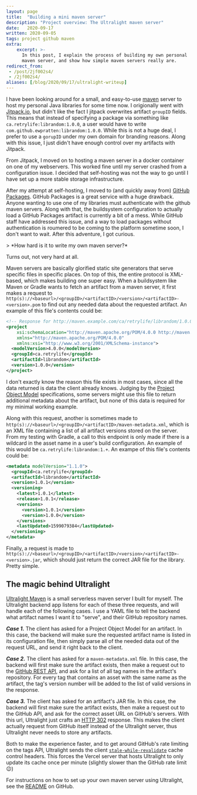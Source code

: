 ```yaml
---
layout: page
title:  "Building a mini maven server"
description: "Project overview: The Ultralight maven server"
date:   2020-09-17
written: 2020-09-05
tags: project github maven
extra:
    excerpt: >- 
      In this post, I explain the process of building my own personal 
      maven server, and show how simple maven servers really are.
redirect_from: 
 - /post/2jf002s4/
 - /2jf002s4/
aliases: [/blog/2020/09/17/ultralight-writeup]
---
```


I have been looking around for a small, and easy-to-use [maven](https://maven.apache.org/) server to host my personal Java libraries for some time now. I origionally went with [Jitpack.io](https://jitpack.io/), but didn't like the fact I jitpack overwrites artifact `groupID` fields. This means that instead of specifying a package via something like `ca.retrylife:librandom:1.0.0`, a user would have to write `com.github.ewpratten:librandom:1.0.0`. While this is not a huge deal, I prefer to use a `gorupID` under my own domain for branding reasons. Along with this issue, I just didn't have enough control over my artifacts with Jitpack. 

From Jitpack, I moved on to hosting a maven server in a docker container on one of my webservers. This worked fine until my server crashed from a configuration issue. I decided that self-hosting was not the way to go until I have set up a more stable storage infrastructure.

After my attempt at self-hosting, I moved to (and quickly away from) [GitHub Packages](https://github.com/features/packages). GitHub Packages is a great service with a huge drawback. Anyone wanting to use one of my libraries must authenticate with the github maven servers. Along with that, the buildsystem configuration to actually load a GitHub Packages artifact is currently a bit of a mess. While GitHub staff have addressed this issue, and a way to load packages without authentication is roumered to be coming to the platform sometime soon, I don't want to wait. After this adventure, I got curious. 

<div class="center" markdown="1">
> *How hard is it to write my own maven server?* 
</div>

Turns out, not very hard at all.

Maven servers are basically glorified static site generators that serve specific files in specific places. On top of this, the entire protocol is XML-based, which makes building one super easy. When a buildsystem like Maven or Gradle wants to fetch an artifact from a maven server, it first makes a request to `http(s)://<baseurl>/<groupID>/<artifactID>/<version>/<artifactID>-<version>.pom` to find out any needed data about the requested artifact. An example of this file's contents could be:

```xml
<!-- Response for http://maven.example.com/ca/retrylife/librandom/1.0.0/librandom-1.0.0.pom -->
<project 
    xsi:schemaLocation="http://maven.apache.org/POM/4.0.0 http://maven.apache.org/xsd/maven-4.0.0.xsd" 
    xmlns="http://maven.apache.org/POM/4.0.0" 
    xmlns:xsi="http://www.w3.org/2001/XMLSchema-instance">
  <modelVersion>4.0.0</modelVersion>
  <groupId>ca.retrylife</groupId>
  <artifactId>librandom</artifactId>
  <version>1.0.0</version>
</project>
```

I don't exactly know the reason this file exists in most cases, since all the data returned is data the client already knows. Judging by the [Project Object Model](https://maven.apache.org/guides/introduction/introduction-to-the-pom.html) specifications, some servers might use this file to return additional metadata about the artifact, but none of this data is required for my minimal working example.

Along with this request, another is sometimes made to `http(s)://<baseurl>/<groupID>/<artifactID>/maven-metadata.xml`, which is an XML file containing a list of all artifact versions stored on the server. From my testing with Gradle, a call to this endpoint is only made if there is a wildcard in the asset name in a user's build configuration. An example of this would be `ca.retrylife:librandom:1.+`. An exampe of this file's contents could be:

```xml
<metadata modelVersion="1.1.0">
  <groupId>ca.retrylife</groupId>
  <artifactId>librandom</artifactId>
  <version>1.0.1</version>
  <versioning>
    <latest>1.0.1</latest>
    <release>1.0.1</release>
    <versions>
      <version>1.0.1</version>
      <version>1.0.0</version>
    </versions>
    <lastUpdated>1599079384</lastUpdated>
  </versioning>
</metadata>
```

Finally, a request is made to `http(s)://<baseurl>/<groupID>/<artifactID>/<version>/<artifactID>-<version>.jar`, which should just return the correct JAR file for the library. Pretty simple.

## The magic behind Ultralight

[Ultralight Maven](https://ultralight.retrylife.ca) is a small serverless maven server I built for myself. The Ultralight backend app listens for each of these three requests, and will handle each of the following cases. I use a YAML file to tell the backend what artifact names I want it to "serve", and their GitHub repository names.

***Case 1.*** The client has asked for a Project Object Model for an artifact. In this case, the backend will make sure the requested artifact name is listed in its configuration file, then simply parse all of the needed data out of the request URL, and send it right back to the client.

***Case 2.*** The client has asked for a `maven-metadata.xml` file. In this case, the backend will first make sure the artifact exists, then make a request out to the [GitHub REST API](https://docs.github.com/en/rest), and ask for a list of all tag names in the artifact's repository. For every tag that contains an asset with the same name as the artifact, the tag's version number will be added to the list of valid versions in the response.

***Case 3.*** The client has asked for an artifact's JAR file. In this case, the backend will first make sure the artifact exists, then make a request out to the GitHub API, and ask for the correct asset URL on GitHub's servers. With this url, Ultralight just crafts an [HTTP 302](https://developer.mozilla.org/en-US/docs/Web/HTTP/Status/302) response. This makes the client actually request from GitHub itself instead of the Ultralight server, thus Ultralight never needs to store any artifacts.

Both to make the experience faster, and to get around GitHub's rate limiting on the tags API, Ultralight sends the client [`stale-while-revalidate`](https://vercel.com/docs/edge-network/caching#stale-while-revalidate) cache control headers. This forces the Vercel server that hosts Ultralight to only update its cache once per minute (slightly slower than the GitHub rate limit :wink:)

For instructions on how to set up your own maven server using Ultralight, see the [README](https://github.com/Ewpratten/ultralight#ultralight) on GitHub.